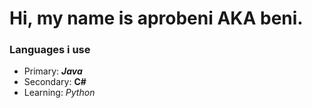 # Hi, my name is aprobeni AKA beni.

### Languages i use
- Primary: <strong><i>Java</i></strong>
- Secondary: <strong>C#</strong>
- Learning: <i>Python</i>
